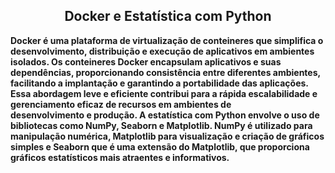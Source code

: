 <div align=center>

## Docker e Estatística com Python

</div>

**Docker é uma plataforma de virtualização de conteineres que simplifica o desenvolvimento, distribuição e execução de aplicativos em ambientes isolados. Os conteineres Docker encapsulam aplicativos e suas dependências, proporcionando consistência entre diferentes ambientes, facilitando a implantação e garantindo a portabilidade das aplicações. Essa abordagem leve e eficiente contribui para a rápida escalabilidade e gerenciamento eficaz de recursos em ambientes de desenvolvimento e produção. A estatística com Python envolve o uso de bibliotecas como NumPy, Seaborn e Matplotlib. NumPy é utilizado para manipulação numérica, Matplotlib para visualização e criação de gráficos simples e Seaborn que é uma extensão do Matplotlib, que proporciona gráficos estatísticos mais atraentes e informativos.**
